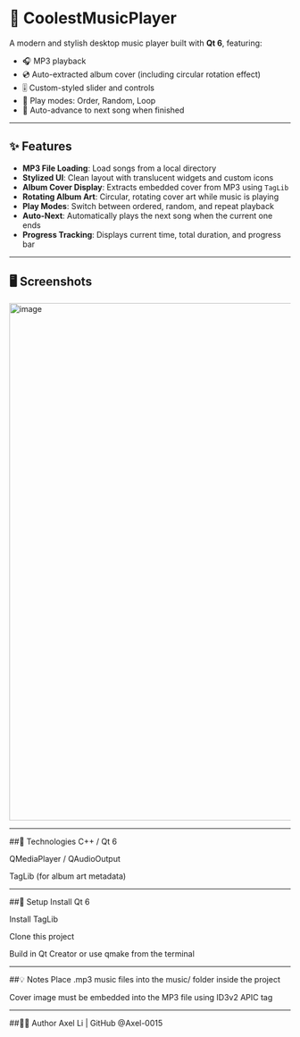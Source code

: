 # 🎵 CoolestMusicPlayer

A modern and stylish desktop music player built with **Qt 6**, featuring:

- 🎧 MP3 playback
- 💿 Auto-extracted album cover (including circular rotation effect)
- 🎚️ Custom-styled slider and controls
- 🔁 Play modes: Order, Random, Loop
- 📜 Auto-advance to next song when finished

---

## ✨ Features

- **MP3 File Loading**: Load songs from a local directory
- **Stylized UI**: Clean layout with translucent widgets and custom icons
- **Album Cover Display**: Extracts embedded cover from MP3 using `TagLib`
- **Rotating Album Art**: Circular, rotating cover art while music is playing
- **Play Modes**: Switch between ordered, random, and repeat playback
- **Auto-Next**: Automatically plays the next song when the current one ends
- **Progress Tracking**: Displays current time, total duration, and progress bar

---

## 🖥️ Screenshots

<img width="926" alt="image" src="https://github.com/user-attachments/assets/20e0bfe5-b917-4eed-8ec5-2f2071f15c1e" />

---

##🔧 Technologies
C++ / Qt 6

QMediaPlayer / QAudioOutput

TagLib (for album art metadata)

---

##📁 Setup
Install Qt 6

Install TagLib

Clone this project

Build in Qt Creator or use qmake from the terminal

---

##💡 Notes
Place .mp3 music files into the music/ folder inside the project

Cover image must be embedded into the MP3 file using ID3v2 APIC tag

---

##👨‍💻 Author
Axel Li | GitHub @Axel-0015


